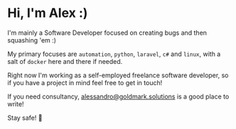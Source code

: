 # Hi, I'm Alex :)

I'm mainly a Software Developer focused on creating bugs and then squashing 'em :)

My primary focuses are `automation`, `python`, `laravel`, `c#` and `linux`, with a salt of `docker` here and there if needed.

<!-- ![my stats](https://github-readme-stats.vercel.app/api?username=ilbuonmarcio&theme=gotham) -->

Right now I'm working as a self-employed freelance software developer, so if you have a project in mind feel free to get in touch!

If you need consultancy, alessandro@goldmark.solutions is a good place to write!

Stay safe! 💙
